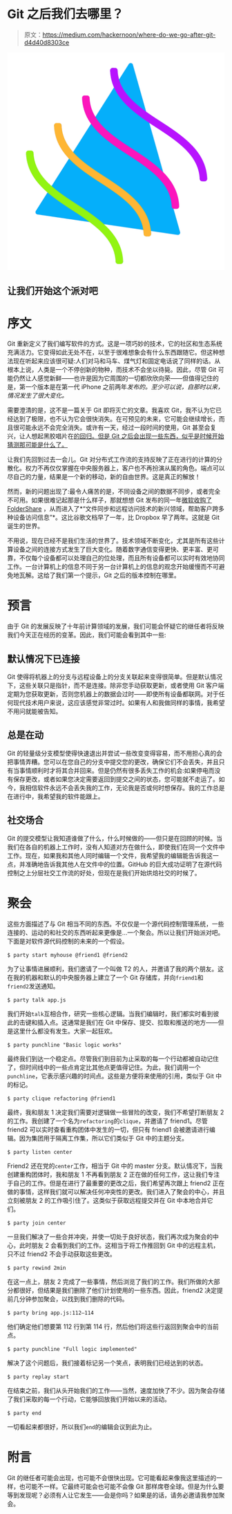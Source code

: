 # Git 之后我们去哪里？

> 原文：<https://medium.com/hackernoon/where-do-we-go-after-git-d4d40d8303ce>

![](img/cdfb0304b3e6f885951a68577e011d12.png)

## 让我们开始这个派对吧

# 序文

Git 重新定义了我们编写软件的方式。这是一项巧妙的技术，它的社区和生态系统充满活力。它变得如此无处不在，以至于很难想象会有什么东西跟随它。但这种想法现在听起来应该很可疑:人们对马和马车、煤气灯和固定电话说了同样的话。从根本上说，人类是一个不停创新的物种，而技术不会坐以待毙。因此，尽管 Git 可能仍然让人感觉新鲜——也许是因为它周围的一切都欣欣向荣——但值得记住的是，第一个版本是在第一代 iPhone 之前两年*发布的。至少可以说，自那时以来，情况发生了很大变化。*

需要澄清的是，这不是一篇关于 Git 即将灭亡的文章。我喜欢 Git，我不认为它已经达到了极限，也不认为它会很快消失。在可预见的未来，它可能会继续增长，而且很可能永远不会完全消失。或许有一天，经过一段时间的使用，Git 甚至会复兴，让人想起黑胶唱片在[的回归。但是 Git 之后会出现一些东西，似乎是时候开始猜测那可能是什么了。](http://www.independent.co.uk/news/long_reads/vinyl-demand-lps-record-store-day-a7952911.html)

让我们先回到过去一会儿。Git 对分布式工作流的支持反映了正在进行的计算的分散化。权力不再仅仅掌握在中央服务器上，客户也不再扮演从属的角色。端点可以尽自己的力量，结果是一个新的移动，新的自由世界。这是真正的解放！

然而，新的问题出现了:最令人痛苦的是，不同设备之间的数据不同步，或者完全不可用。如果很难记起那是什么样子，那就想想 Git 发布的同一年[微软收购了 FolderShare](https://web.archive.org/web/20070705184347/https://www.foldershare.com/info/company/aboutUs.php) ，从而进入了*“文件同步和远程访问技术的新兴领域，帮助客户跨多种设备访问信息”*。这比谷歌文档早了一年，比 Dropbox 早了两年。这就是 Git 诞生的世界。

不用说，现在已经不是我们生活的世界了。技术领域不断变化，尤其是所有这些计算设备之间的连接方式发生了巨大变化。随着数字通信变得更快、更丰富、更可靠，不仅每个设备都可以处理自己的位处理，而且所有设备都可以实时有效地协同工作。一台计算机上的信息不同于另一台计算机上的信息的观念开始缓慢而不可避免地瓦解。这给了我们第一个提示，Git 之后的版本控制在哪里。

# 预言

由于 Git 的发展反映了十年前计算领域的发展，我们可能会怀疑它的继任者将反映我们今天正在经历的变革。因此，我们可能会看到其中一些:

## 默认情况下已连接

Git 使得将机器上的分支与远程设备上的分支关联起来变得很简单。但是默认情况下，这些关联只是指针，而不是连接。除非您手动获取更新，或者使用 Git 客户端定期为您获取更新，否则您机器上的数据会过时——即使所有设备都联网。对于任何现代技术用户来说，这应该感觉非常过时。如果有人和我做同样的事情，我希望不用问就能被告知。

## 总是在动

Git 的轻量级分支模型使得快速退出并尝试一些改变变得容易，而不用担心真的会把事情弄糟。您可以在您自己的分支中提交您的更改，确保它们不会丢失，并且只有当事情顺利时才将其合并回来。但是仍然有很多丢失工作的机会:如果停电而没有保存更改，或者如果您决定需要返回到提交之间的状态，您可能就不走运了。如今，我相信软件永远不会丢失我的工作，无论我是否或何时想保存。我的工作总是在进行中，我希望我的软件能跟上。

## 社交场合

Git 的提交模型让我知道谁做了什么，什么时候做的——但只是在回顾的时候。当我们在各自的机器上工作时，没有人知道对方在做什么，即使我们在同一个文件中工作。现在，如果我和其他人同时编辑一个文件，我希望我的编辑能告诉我这一点，并准确地告诉我其他人在文件中的位置。GitHub 的巨大成功证明了在源代码控制之上分层社交工作流的好处，但现在是我们开始烘焙社交的时候了。

# 聚会

这些方面描述了与 Git 相当不同的东西。不仅仅是一个源代码控制管理系统，一些连接的、运动的和社交的东西听起来更像是…一个聚会。所以让我们开始派对吧。下面是对软件源代码控制的未来的一个假设。

```
$ party start myhouse @friend1 @friend2
```

为了让事情进展顺利，我们邀请了一个叫做 T2 的人，并邀请了我的两个朋友。这在我的机器和默认的中央服务器上建立了一个 Git 存储库，并向`friend1`和`friend2`发送通知。

```
$ party talk app.js
```

我们开始`talk`互相合作，研究一些核心逻辑。当我们编辑时，我们都实时看到彼此的击键和插入点。这通常是我们在 Git 中保存、提交、拉取和推送的地方——但是这里什么都没有发生。大家一起狂欢。

```
$ party punchline "Basic logic works"
```

最终我们到达一个稳定点。尽管我们到目前为止采取的每一个行动都被自动记住了，但时间线中的一些点肯定比其他点更值得记住。为此，我们调用一个`punchline`，它表示感兴趣的时间点。这些是方便将来使用的引用，类似于 Git 中的标记。

```
$ party clique refactoring @friend1
```

最终，我和朋友 1 决定我们需要对逻辑做一些冒险的改变，我们不希望打断朋友 2 的工作。我创建了一个名为`refactoring`的`clique`，并邀请了 friend1。尽管 friend2 可以实时查看重构团体中发生的一切，但只有 friend1 会被邀请进行编辑。因为集团用于隔离工作集，所以它们类似于 Git 中的主题分支。

```
$ party listen center
```

Friend2 还在党的`center`工作，相当于 Git 中的 master 分支。默认情况下，当我创建重构团体时，我和朋友 1 不再看到朋友 2 正在做的任何工作，这让我们专注于自己的工作。但是在进行了最重要的更改之后，我们希望再次跟上 friend2 正在做的事情，这样我们就可以解决任何冲突性的更改。我们进入了聚会的中心，并且立刻被朋友 2 的工作吸引住了。这类似于获取远程提交并在 Git 中本地合并它们。

```
$ party join center
```

一旦我们解决了一些合并冲突，并使一切处于良好状态，我们再次成为聚会的中心，此时朋友 2 会看到我们的工作。这相当于将工作推回到 Git 中的远程主机，只不过 friend2 不会手动获取这些更改。

```
$ party rewind 2min
```

在这一点上，朋友 2 完成了一些事情，然后浏览了我们的工作。我们所做的大部分都很好，但结果是我们删除了他们计划使用的一些东西。因此，friend2 决定提前几分钟参加聚会，以找到我们删除的代码。

```
$ party bring app.js:112–114
```

他们确定他们想要第 112 行到第 114 行，然后他们将这些行返回到聚会中的当前点。

```
$ party punchline "Full logic implemented"
```

解决了这个问题后，我们接着标记另一个笑点，表明我们已经达到的状态。

```
$ party replay start
```

在结束之前，我们从头开始我们的工作——当然，速度加快了不少。因为聚会存储了我们采取的每一个行动，它能够回放我们开始以来的活动。

```
$ party end
```

一切看起来都很好，所以我们`end`的编辑会议到此为止。

# 附言

Git 的继任者可能会出现，也可能不会很快出现。它可能看起来像我这里描述的一样，也可能不一样。它最终可能会也可能不会像 Git 那样席卷全球。但是为什么要等到发现呢？必须有人让它发生——会是你吗？如果是的话，请务必邀请我参加聚会。